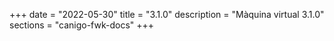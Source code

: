 +++
date        = "2022-05-30"
title       = "3.1.0"
description = "Màquina virtual 3.1.0"
sections    = "canigo-fwk-docs"
+++